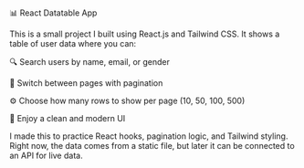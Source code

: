📊 React Datatable App

This is a small project I built using React.js and Tailwind CSS.
It shows a table of user data where you can:

🔍 Search users by name, email, or gender

📑 Switch between pages with pagination

⚙️ Choose how many rows to show per page (10, 50, 100, 500)

🎨 Enjoy a clean and modern UI

I made this to practice React hooks, pagination logic, and Tailwind styling. Right now, the data comes from a static file, but later it can be connected to an API for live data.
